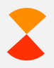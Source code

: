## 页首 HTML 代码

<style type="text/css">
#page_begin_html{top: 0;bottom: 0;left: 0;right: 0;position: fixed;z-index:99999;}
#home #main #mainContent{display:none}
body{margin:0;padding:0;overflow:hidden;margin-top:100%}#shade_animal_wrap{opacity:1;margin:0;padding:0;display:flex;position:absolute;top:0;left:0;right:0;bottom:0;align-items:center;justify-content:center;height:100vh;width:100%;background-color:#f2f2f2;z-index:99999;transition:all .5s ease 0s;}.lds-hourglass{display:inline-block;position:relative;width:64px;height:64px;transform:translateX(-30px) translateY(-60px);}.lds-hourglass:after{content:" ";display:block;border-radius:50%;width:0;height:0;margin:6px;box-sizing:border-box;border:60px solid #fff;border-color:#ff8d00 transparent #ff3004 transparent;animation:lds-hourglass 1.2s infinite;}@keyframes lds-hourglass{0%{transform:rotate(0);animation-timing-function:cubic-bezier(0.55,0.055,0.675,0.19);}50%{transform:rotate(900deg);animation-timing-function:cubic-bezier(0.215,0.61,0.355,1);}100%{transform:rotate(1800deg);}}
</style>
<div id="shade_animal_wrap"><div class="lds-hourglass"></div></div>


## 博客侧边栏公告（支持HTML代码） （支持 JS 代码）

<script>
$("link").remove();$("script").remove();$(function(){$("link").remove();$("script").remove()});window.blogCommentManager=function(){this.renderComments=function(){}};window.loadViewCount=function(){};window.loadNewsAndKb=function(){};window.loadBlogSignature=function(){};window.LoadPostCategoriesTags=function(){};window.LoadPostInfoBlock=function(){};window.GetPrevNextPost=function(){};window.loadBlogCalendar=function(){};window.loadBlogSideColumn=function(){};window.loadBlogTopLists=function(){};window.GetHistoryToday=function(){};window.deliverAdT2=function(){};window.getFollowStatus=function(){};window.deliverAdC1=function(){};
</script>
<script type="text/javascript">
(()=>{
//该处用于配置atum主题参数，具体配置参数可参考下方。
let p={};
p.avatarSign = "自强不息";
p.ingTitle = "爬坡ing";
p.themeStyle = "style1";

p.feelingBlogId = "14622917"; //闪存文章postid：在文章编辑状态在浏览器地址栏可以看到
p.blogName = "Shiloh Tse";
p.blogSign = "There is only one heroism in the world: To see the world as it is and to love it.";
p.musicIds = [18209577]; //网易云音乐的歌曲id
p.email = "tse.shiloh@gmail.com";
p.github = "TseShiloh";
p.aboutmeHtml = "我是谁？我从哪来？我要去哪？";
p.mainExtNav = [
  {title: "首页",url:'/subject/category/default.html',icon: "home"},
  {title: "博客动态", url: 'https://blog.csdn.net/weixin_44469133?spm=1000.2115.3001.5343', icon: "comment1"},
  {title: "说说", url: '/c/author',icon: "message"},
  {title: "仓库", url: 'https://github.com/TseShiloh', icon: "github"},
  {title: "留言", url: '/c/subject/p/14622917.html', icon: "at"},
  {title: "投食", url: '/c/subject/p/14622917.html', icon: "gift"},
  {title: "反馈", url: '/c/subject/p/14622917.html', icon: "bug"}
];

window.__BLOG_CONFIG__=p;

})();
</script>
<script type=text/javascript src=https://cjunn.gitee.io/blog_theme_atum/cnblogLoader.js></script>
